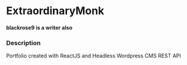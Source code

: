 # ExtraordinaryMonk
#### blackrose9 is a writer also

### Description
Portfolio created with ReactJS and Headless Wordpress CMS REST API